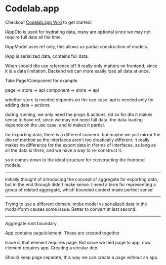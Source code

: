 # Codelab.app

Checkout [Codelab.app Wiki](https://codelab-app.notion.site/991847918e6b4a7cbfb2cacd5e14e001?v=c64ddc7e78f74baaa375f336a31df0e0&pvs=4) to get started!

IAppDto is used for hydrating data, many are optional since we may not require full data all the time.

IAppModel uses ref only, this allows us partial construction of models.

IApp is serialized data, contains full data.

When should dto use reference id? It really only matters on frontend, since it is a data limitation. Backend we can more easily load all data at once.

Take Page/Component for example.

page -> store -> api
component -> store -> api

whether store is needed depends on the use case. api is needed only for adding data + actions.

during running, we only need the props & actions.
dd
so for dto it makes sense to have ref, since we may not need full data. the data loading depends on the use case, and id makes it partial.

for exporting data, there is a different concern. but maybe we just mirror the dto ref method so the interfaces aren't too drastically different. it really makes no difference for the export data in t†erms of interfaces, as long as all the data is there, and we have a way to re-construct it.

so it comes down to the ideal structure for constructing the frontend models.

---

Initially thought of introducing the concept of aggregate for exporting data, but in the end through didn't make sense. I need a term for representing a group of related aggregate, which bounded context made perfect sense!

---

Trying to use a different domain, mobx model vs serialized data in the modal/form causes some issue. Better to convert at last second.

---

Aggregate root boundary

App contains page/element. These are created together

Issue is that element requires page. But since we tied page to app, now element requires app. Creating a circular dep.

Should keep page separate, this way we can create a page without an app.
